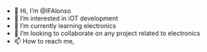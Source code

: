 - 👋 Hi, I’m @IFAlonso
- 👀 I’m interested in iOT development
- 🌱 I’m currently learning electronics
- 💞️ I’m looking to collaborate on any project related to electronics
- 📫 How to reach me, 

<!---
IFAlonso/IFAlonso is a ✨ special ✨ repository because its `README.md` (this file) appears on your GitHub profile.
You can click the Preview link to take a look at your changes.
--->
